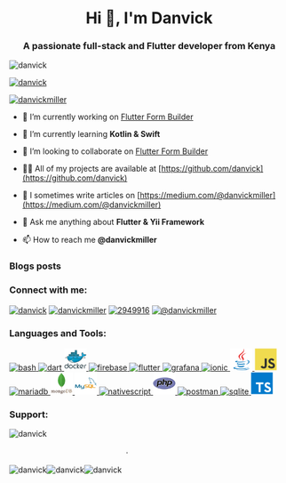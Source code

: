 <h1 align="center">Hi 👋, I'm Danvick</h1>
<h3 align="center">A passionate full-stack and Flutter developer from Kenya</h3>

<p align="left"> <img src="https://komarev.com/ghpvc/?username=danvick&label=Profile%20views&color=0e75b6&style=flat" alt="danvick" /> </p>

<p align="left"> <a href="https://github.com/ryo-ma/github-profile-trophy"><img src="https://github-profile-trophy.vercel.app/?username=danvick" alt="danvick" /></a> </p>

<p align="left"> <a href="https://twitter.com/danvickmiller" target="blank"><img src="https://img.shields.io/twitter/follow/danvickmiller?logo=twitter&style=for-the-badge" alt="danvickmiller" /></a> </p>

- 🔭 I’m currently working on [Flutter Form Builder](https://github.com/flutter-form-builder-ecosystem/flutter_form_builder)

- 🌱 I’m currently learning **Kotlin & Swift**

- 👯 I’m looking to collaborate on [Flutter Form Builder](https://github.com/flutter-form-builder-ecosystem/flutter_form_builder)

- 👨‍💻 All of my projects are available at [https://github.com/danvick](https://github.com/danvick)

- 📝 I sometimes write articles on [https://medium.com/@danvickmiller](https://medium.com/@danvickmiller)

- 💬 Ask me anything about **Flutter & Yii Framework**

- 📫 How to reach me **@danvickmiller**

### Blogs posts
<!-- BLOG-POST-LIST:START -->
<!-- BLOG-POST-LIST:END -->

<h3 align="left">Connect with me:</h3>
<p align="left">
<a href="https://dev.to/danvick" target="blank"><img align="center" src="https://raw.githubusercontent.com/rahuldkjain/github-profile-readme-generator/master/src/images/icons/Social/devto.svg" alt="danvick" height="30" width="40" /></a>
<a href="https://twitter.com/danvickmiller" target="blank"><img align="center" src="https://raw.githubusercontent.com/rahuldkjain/github-profile-readme-generator/master/src/images/icons/Social/twitter.svg" alt="danvickmiller" height="30" width="40" /></a>
<a href="https://stackoverflow.com/users/2949916" target="blank"><img align="center" src="https://raw.githubusercontent.com/rahuldkjain/github-profile-readme-generator/master/src/images/icons/Social/stack-overflow.svg" alt="2949916" height="30" width="40" /></a>
<a href="https://medium.com/@danvickmiller" target="blank"><img align="center" src="https://raw.githubusercontent.com/rahuldkjain/github-profile-readme-generator/master/src/images/icons/Social/medium.svg" alt="@danvickmiller" height="30" width="40" /></a>
</p>

<h3 align="left">Languages and Tools:</h3>
<p align="left"> <a href="https://www.gnu.org/software/bash/" target="_blank" rel="noreferrer"> <img src="https://www.vectorlogo.zone/logos/gnu_bash/gnu_bash-icon.svg" alt="bash" width="40" height="40"/> </a> <a href="https://dart.dev" target="_blank" rel="noreferrer"> <img src="https://www.vectorlogo.zone/logos/dartlang/dartlang-icon.svg" alt="dart" width="40" height="40"/> </a> <a href="https://www.docker.com/" target="_blank" rel="noreferrer"> <img src="https://raw.githubusercontent.com/devicons/devicon/master/icons/docker/docker-original-wordmark.svg" alt="docker" width="40" height="40"/> </a> <a href="https://firebase.google.com/" target="_blank" rel="noreferrer"> <img src="https://www.vectorlogo.zone/logos/firebase/firebase-icon.svg" alt="firebase" width="40" height="40"/> </a> <a href="https://flutter.dev" target="_blank" rel="noreferrer"> <img src="https://www.vectorlogo.zone/logos/flutterio/flutterio-icon.svg" alt="flutter" width="40" height="40"/> </a> <a href="https://grafana.com" target="_blank" rel="noreferrer"> <img src="https://www.vectorlogo.zone/logos/grafana/grafana-icon.svg" alt="grafana" width="40" height="40"/> </a> <a href="https://ionicframework.com" target="_blank" rel="noreferrer"> <img src="https://upload.wikimedia.org/wikipedia/commons/d/d1/Ionic_Logo.svg" alt="ionic" width="40" height="40"/> </a> <a href="https://www.java.com" target="_blank" rel="noreferrer"> <img src="https://raw.githubusercontent.com/devicons/devicon/master/icons/java/java-original.svg" alt="java" width="40" height="40"/> </a> <a href="https://developer.mozilla.org/en-US/docs/Web/JavaScript" target="_blank" rel="noreferrer"> <img src="https://raw.githubusercontent.com/devicons/devicon/master/icons/javascript/javascript-original.svg" alt="javascript" width="40" height="40"/> </a> <a href="https://mariadb.org/" target="_blank" rel="noreferrer"> <img src="https://www.vectorlogo.zone/logos/mariadb/mariadb-icon.svg" alt="mariadb" width="40" height="40"/> </a> <a href="https://www.mongodb.com/" target="_blank" rel="noreferrer"> <img src="https://raw.githubusercontent.com/devicons/devicon/master/icons/mongodb/mongodb-original-wordmark.svg" alt="mongodb" width="40" height="40"/> </a> <a href="https://www.mysql.com/" target="_blank" rel="noreferrer"> <img src="https://raw.githubusercontent.com/devicons/devicon/master/icons/mysql/mysql-original-wordmark.svg" alt="mysql" width="40" height="40"/> </a> <a href="https://nativescript.org/" target="_blank" rel="noreferrer"> <img src="https://raw.githubusercontent.com/detain/svg-logos/780f25886640cef088af994181646db2f6b1a3f8/svg/nativescript.svg" alt="nativescript" width="40" height="40"/> </a> <a href="https://www.php.net" target="_blank" rel="noreferrer"> <img src="https://raw.githubusercontent.com/devicons/devicon/master/icons/php/php-original.svg" alt="php" width="40" height="40"/> </a> <a href="https://postman.com" target="_blank" rel="noreferrer"> <img src="https://www.vectorlogo.zone/logos/getpostman/getpostman-icon.svg" alt="postman" width="40" height="40"/> </a> <a href="https://www.sqlite.org/" target="_blank" rel="noreferrer"> <img src="https://www.vectorlogo.zone/logos/sqlite/sqlite-icon.svg" alt="sqlite" width="40" height="40"/> </a> <a href="https://www.typescriptlang.org/" target="_blank" rel="noreferrer"> <img src="https://raw.githubusercontent.com/devicons/devicon/master/icons/typescript/typescript-original.svg" alt="typescript" width="40" height="40"/> </a> </p>

<h3 align="left">Support:</h3>
<p>
<a href="https://www.buymeacoffee.com/danvick"> 
<img align="left" src="https://cdn.buymeacoffee.com/buttons/v2/default-yellow.png" height="50" width="210" alt="danvick" />
</a>
</p><br><br>&middot;

<p>
<img align="left" src="https://github-readme-stats.vercel.app/api/top-langs?username=danvick&show_icons=true&locale=en&layout=compact" alt="danvick" />&nbsp;
<img align="left" src="https://github-readme-stats.vercel.app/api?username=danvick&show_icons=true&locale=en" alt="danvick" />&nbsp;
<img align="left" src="https://github-readme-streak-stats.herokuapp.com/?user=danvick&" alt="danvick" />
</p>

